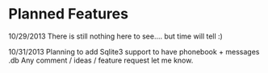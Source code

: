 Planned Features
============

10/29/2013 There is still nothing here to see.... but time will tell :)

10/31/2013 Planning to add Sqlite3 support to have phonebook + messages .db
           Any comment / ideas / feature request let me know.

